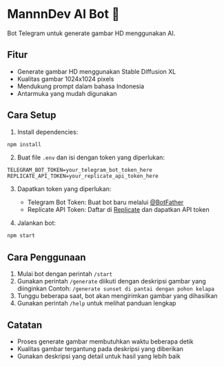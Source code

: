 # MannnDev AI Bot 🤖

Bot Telegram untuk generate gambar HD menggunakan AI.

## Fitur

- Generate gambar HD menggunakan Stable Diffusion XL
- Kualitas gambar 1024x1024 pixels
- Mendukung prompt dalam bahasa Indonesia
- Antarmuka yang mudah digunakan

## Cara Setup

1. Install dependencies:
```bash
npm install
```

2. Buat file `.env` dan isi dengan token yang diperlukan:
```
TELEGRAM_BOT_TOKEN=your_telegram_bot_token_here
REPLICATE_API_TOKEN=your_replicate_api_token_here
```

3. Dapatkan token yang diperlukan:
   - Telegram Bot Token: Buat bot baru melalui [@BotFather](https://t.me/BotFather)
   - Replicate API Token: Daftar di [Replicate](https://replicate.com) dan dapatkan API token

4. Jalankan bot:
```bash
npm start
```

## Cara Penggunaan

1. Mulai bot dengan perintah `/start`
2. Gunakan perintah `/generate` diikuti dengan deskripsi gambar yang diinginkan
   Contoh: `/generate sunset di pantai dengan pohon kelapa`
3. Tunggu beberapa saat, bot akan mengirimkan gambar yang dihasilkan
4. Gunakan perintah `/help` untuk melihat panduan lengkap

## Catatan

- Proses generate gambar membutuhkan waktu beberapa detik
- Kualitas gambar tergantung pada deskripsi yang diberikan
- Gunakan deskripsi yang detail untuk hasil yang lebih baik 
